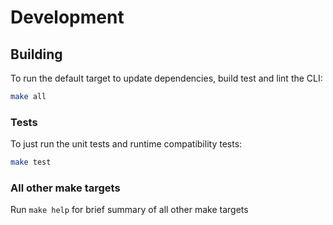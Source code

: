 # Development

## Building

To run the default target to update dependencies, build test and lint the CLI:

```sh
make all
```

### Tests

To just run the unit tests and runtime compatibility tests:

```sh
make test
```

### All other make targets

Run `make help` for brief summary of all other make targets
